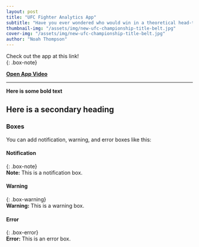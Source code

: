 ```yaml
---
layout: post
title: "UFC Fighter Analytics App"
subtitle: "Have you ever wondered who would win in a theoretical head-to-head matchup? Look no further than the UFC Fighter Analytics App!"
thumbnail-img: "/assets/img/new-ufc-championship-title-belt.jpg"
cover-img: "/assets/img/new-ufc-championship-title-belt.jpg"
author: "Noah Thompson"
---
```


Check out the app at this link!  
{: .box-note}

[**Open App Video**](https://drive.google.com/file/d/1ALZLCxiy_OIQ3X5xCo4sBK0P_ws9P-0M/view?usp=sharing)

---

**Here is some bold text**

## Here is a secondary heading

### Boxes  
You can add notification, warning, and error boxes like this:

#### Notification  
{: .box-note}  
**Note:** This is a notification box.

#### Warning  
{: .box-warning}  
**Warning:** This is a warning box.

#### Error  
{: .box-error}  
**Error:** This is an error box.


